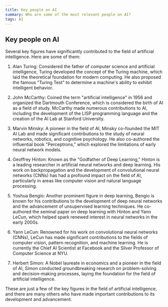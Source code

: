 ```yaml
---
title: Key people on AI
summary: Who are some of the most relevant people on AI?
tags: AI
---
```


## Key people on AI 

Several key figures have significantly contributed to the field of artificial intelligence. Here are some of them:

1. Alan Turing: Considered the father of computer science and artificial intelligence, Turing developed the concept of the Turing machine, which laid the theoretical foundation for modern computing. He also proposed the famous "Turing Test" to determine a machine's ability to exhibit intelligent behavior.

2. John McCarthy: Coined the term "artificial intelligence" in 1956 and organized the Dartmouth Conference, which is considered the birth of AI as a field of study. McCarthy made numerous contributions to AI, including the development of the LISP programming language and the creation of the AI Lab at Stanford University.

3. Marvin Minsky: A pioneer in the field of AI, Minsky co-founded the MIT AI Lab and made significant contributions to the study of neural networks, robotics, and cognitive psychology. He also co-authored the influential book "Perceptrons," which explored the limitations of early neural network models.

4. Geoffrey Hinton: Known as the "Godfather of Deep Learning," Hinton is a leading researcher in artificial neural networks and deep learning. His work on backpropagation and the development of convolutional neural networks (CNNs) has had a profound impact on the field of AI, particularly in areas like computer vision and natural language processing.

5. Yoshua Bengio: Another prominent figure in deep learning, Bengio is known for his contributions to the development of deep neural networks and the advancement of unsupervised learning techniques. He co-authored the seminal paper on deep learning with Hinton and Yann LeCun, which helped spark renewed interest in neural networks in the early 2000s.

6. Yann LeCun: Renowned for his work on convolutional neural networks (CNNs), LeCun has made significant contributions to the fields of computer vision, pattern recognition, and machine learning. He is currently the Chief AI Scientist at Facebook and the Silver Professor of Computer Science at NYU.

7. Herbert Simon: A Nobel laureate in economics and a pioneer in the field of AI, Simon conducted groundbreaking research on problem-solving and decision-making processes, laying the foundation for the field of artificial intelligence.

These are just a few of the key figures in the field of artificial intelligence, and there are many others who have made important contributions to its development and advancement.
